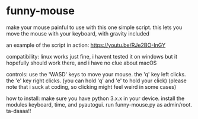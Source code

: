 # funny-mouse

make your mouse painful to use with this one simple script.
this lets you move the mouse with your keyboard, with gravity included

an example of the script in action:
  https://youtu.be/RJe2BO-InGY

compatibility:
  linux works just fine, i havent tested it on windows but it hopefully should work there, and i have no clue about macOS

controls:
  use the 'WASD' keys to move your mouse.
  the 'q' key left clicks.
  the 'e' key right clicks.
  (you can hold 'q' and 'e' to hold your click)
  (please note that i suck at coding, so clicking might feel weird in some cases)

how to install:
  make sure you have python 3.x.x in your device.
  install the modules keyboard, time, and pyautogui.
  run funny-mouse.py as admin/root.
  ta-daaaa!!

